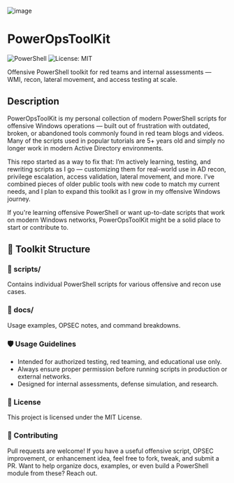 ![image](https://github.com/user-attachments/assets/5a9b74b4-8446-4bef-bb36-6931291df583)

# PowerOpsToolKit
![PowerShell](https://img.shields.io/badge/PowerShell-7+-blue)
![License: MIT](https://img.shields.io/badge/License-MIT-green.svg)

Offensive PowerShell toolkit for red teams and internal assessments — WMI, recon, lateral movement, and access testing at scale.

## Description
PowerOpsToolKit is my personal collection of modern PowerShell scripts for offensive Windows operations — built out of frustration with outdated, broken, or abandoned tools commonly found in red team blogs and videos. Many of the scripts used in popular tutorials are 5+ years old and simply no longer work in modern Active Directory environments.

This repo started as a way to fix that: I’m actively learning, testing, and rewriting scripts as I go — customizing them for real-world use in AD recon, privilege escalation, access validation, lateral movement, and more. I’ve combined pieces of older public tools with new code to match my current needs, and I plan to expand this toolkit as I grow in my offensive Windows journey.

If you're learning offensive PowerShell or want up-to-date scripts that work on modern Windows networks, PowerOpsToolKit might be a solid place to start or contribute to.


## 📂 Toolkit Structure

### 📁 scripts/
Contains individual PowerShell scripts for various offensive and recon use cases.

### 📁 docs/
Usage examples, OPSEC notes, and command breakdowns.

### 🛡️ Usage Guidelines
* Intended for authorized testing, red teaming, and educational use only.
* Always ensure proper permission before running scripts in production or external networks.
* Designed for internal assessments, defense simulation, and research.

### 📄 License
This project is licensed under the MIT License.

### 🤝 Contributing
Pull requests are welcome! If you have a useful offensive script, OPSEC improvement, or enhancement idea, feel free to fork, tweak, and submit a PR.
Want to help organize docs, examples, or even build a PowerShell module from these? Reach out.

